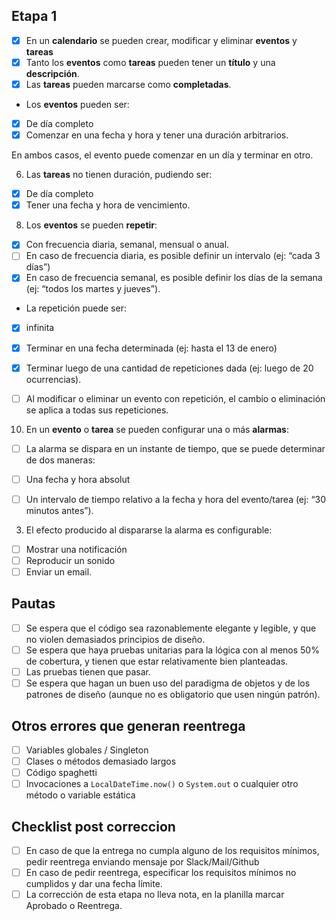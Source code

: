 ## Etapa 1
- [x] En un **calendario** se pueden crear, modificar y eliminar **************eventos************** y **************tareas**************
- [x] Tanto los **eventos** como **tareas** pueden tener un **título** y una **descripción**.
- [x] Las **tareas** pueden marcarse como **completadas**.
- Los **eventos** pueden ser:
- [x] De día completo
- [x] Comenzar en una fecha y hora y tener una duración arbitrarios.

En ambos casos, el evento puede comenzar en un día y terminar en otro.

6.  Las **tareas** no tienen duración, pudiendo ser:

- [x] De día completo
- [x] Tener una fecha y hora de vencimiento.

8.  Los **eventos** se pueden **repetir**:

- [x] Con frecuencia diaria, semanal, mensual o anual.
- [ ] En caso de frecuencia diaria, es posible definir un intervalo (ej: “cada 3 días”)
- [x] En caso de frecuencia semanal, es posible definir los días de la semana (ej: “todos los martes y jueves”).
- La repetición puede ser:

- [x] infinita
- [x] Terminar en una fecha determinada (ej: hasta el 13 de enero)
- [x] Terminar luego de una cantidad de repeticiones dada (ej: luego de 20 ocurrencias).

- [ ] Al modificar o eliminar un evento con repetición, el cambio o eliminación se aplica a todas sus repeticiones.

10.  En un **evento** o **tarea** se pueden configurar una o más **alarmas**:

- [ ] La alarma se dispara en un instante de tiempo, que se puede determinar de dos maneras:

- [ ] Una fecha y hora absolut
- [ ] Un intervalo de tiempo relativo a la fecha y hora del evento/tarea (ej: “30 minutos antes”).

3.  El efecto producido al dispararse la alarma es configurable:

- [ ] Mostrar una notificación
- [ ]  Reproducir un sonido
- [ ] Enviar un email.

## Pautas 

- [ ]   Se espera que el código sea razonablemente elegante y legible, y que no violen demasiados principios de diseño.
- [ ]   Se espera que haya pruebas unitarias para la lógica con al menos 50% de cobertura, y tienen que estar relativamente bien planteadas.
- [ ]   Las pruebas tienen que pasar.
- [ ]   Se espera que hagan un buen uso del paradigma de objetos y de los patrones de diseño (aunque no es obligatorio que usen ningún patrón).

## Otros errores que generan reentrega

- [ ]   Variables globales / Singleton
- [ ]   Clases o métodos demasiado largos
- [ ]   Código spaghetti
- [ ]   Invocaciones a `LocalDateTime.now()` o `System.out` o cualquier otro método o variable estática

## Checklist post correccion

- [ ]   En caso de que la entrega no cumpla alguno de los requisitos mínimos, pedir reentrega enviando mensaje por Slack/Mail/Github
- [ ]   En caso de pedir reentrega, especificar los requisitos mínimos no cumplidos y dar una fecha límite.
- [ ]   La corrección de esta etapa no lleva nota, en la planilla marcar Aprobado o Reentrega.